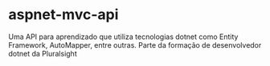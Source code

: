 # aspnet-mvc-api

Uma API para aprendizado que utiliza tecnologias dotnet como Entity Framework, AutoMapper, entre outras. 
Parte da formação de desenvolvedor dotnet da Pluralsight
